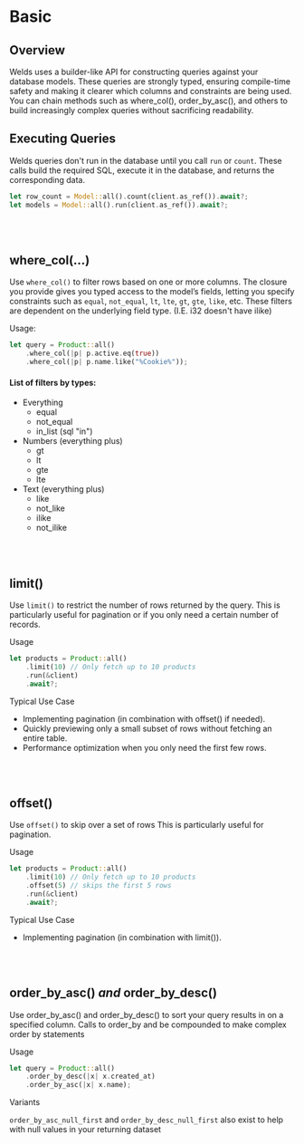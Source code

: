 # Basic

## Overview

Welds uses a builder-like API for constructing queries against your database models.
These queries are strongly typed, ensuring compile-time safety and making it clearer which columns and constraints are being used.
You can chain methods such as where_col(), order_by_asc(), and others to build increasingly complex queries without sacrificing readability.


## Executing Queries

Welds queries don't run in the database until you call `run` or `count`.
These calls build the required SQL, execute it in the database, and returns the corresponding data.
```rust
let row_count = Model::all().count(client.as_ref()).await?;
let models = Model::all().run(client.as_ref()).await?;
```

<br/>
<br/>


## where_col(...)

Use `where_col()` to filter rows based on one or more columns. 
The closure you provide gives you typed access to the model’s fields, letting you specify constraints such 
as `equal`, `not_equal`, `lt`, `lte`, `gt`, `gte`, `like`, etc. These filters are dependent on the underlying field type. (I.E. i32 doesn't have ilike)

Usage:
```rust
let query = Product::all()
    .where_col(|p| p.active.eq(true))
    .where_col(|p| p.name.like("%Cookie%"));
```

#### List of filters by types:
- Everything
    - equal
    - not_equal
    - in_list (sql "in")
- Numbers (everything plus)
    - gt
    - lt
    - gte
    - lte
- Text (everything plus)
    - like
    - not_like
    - ilike
    - not_ilike

<br/>
<br/>

## limit()
Use `limit()` to restrict the number of rows returned by the query. 
This is particularly useful for pagination or if you only need a certain number of records.

Usage
```rust
let products = Product::all()
    .limit(10) // Only fetch up to 10 products
    .run(&client)
    .await?;
```

Typical Use Case
- Implementing pagination (in combination with offset() if needed).
- Quickly previewing only a small subset of rows without fetching an entire table.
- Performance optimization when you only need the first few rows.

<br/>
<br/>

## offset()
Use `offset()` to skip over a set of rows
This is particularly useful for pagination.

Usage
```rust
let products = Product::all()
    .limit(10) // Only fetch up to 10 products
    .offset(5) // skips the first 5 rows
    .run(&client)
    .await?;
```

Typical Use Case
- Implementing pagination (in combination with limit()).

<br/>
<br/>

## order_by_asc() *and* order_by_desc()

Use order_by_asc() and order_by_desc() to sort your query results in on a specified column. Calls to order_by and be compounded to make complex order by statements

Usage
```rust
let query = Product::all()
    .order_by_desc(|x| x.created_at)
    .order_by_asc(|x| x.name);
```

Variants

`order_by_asc_null_first` and `order_by_desc_null_first` also exist to help with null values in your returning dataset
